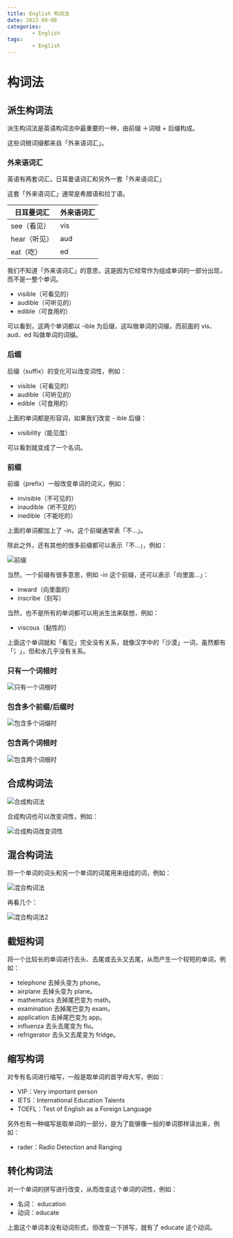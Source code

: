 ```yaml
---
title: English 构词法
date: 2022-09-08
categories:
        - English
tags:
        - English
---
```


# 构词法

## 派生构词法

派生构词法是英语构词法中最重要的一种，由前缀 ＋词根 + 后缀构成。

这些词根词缀都来自「外来语词汇」。

### 外来语词汇

英语有两套词汇，日耳曼语词汇和另外一套「外来语词汇」

这套「外来语词汇」通常是希腊语和拉丁语。 

| 日耳曼词汇   | 外来语词汇 |
| ------------ | ---------- |
| see（看见）  | vis        |
| hear（听见） | aud        |
| eat（吃）    | ed         |

我们不知道「外来语词汇」的意思，这是因为它经常作为组成单词的一部分出现，而不是一整个单词。

- visible（可看见的）
- audible（可听见的）
- edible（可食用的）

可以看到，这两个单词都以 -ible 为后缀，这叫做单词的词缀，而前面的 vis、aud、ed 叫做单词的词缀。

### 后缀

后缀（suffix）的变化可以改变词性，例如：

- visible（可看见的）
- audible（可听见的）
- edible（可食用的）

上面的单词都是形容词，如果我们改变 - ible 后缀：

- visibility（能见度）

可以看到就变成了一个名词。

### 前缀

前缀（prefix）一般改变单词的词义，例如：

- invisible（不可见的）
- inaudible（听不见的）
- inedible（不能吃的）

上面的单词都加上了 -in，这个前缀通常表「不...」。

除此之外，还有其他的很多前缀都可以表示「不...」，例如：

![前缀](https://gallery.yxzi.xyz/galleries/2022/09/08/%E5%89%8D%E7%BC%80.png)

当然，一个前缀有很多意思，例如 -in 这个前缀，还可以表示「向里面...」：

- inward（向里面的）
- inscribe（刻写）

当然，也不是所有的单词都可以用派生法来联想，例如：

- viscous（黏性的）

上面这个单词就和「看见」完全没有关系，就像汉字中的「沙漠」一词，虽然都有「氵」，但和水几乎没有关系。

### 只有一个词根时

![只有一个词根时](https://gallery.yxzi.xyz/galleries/2022/09/08/%E5%8F%AA%E6%9C%89%E4%B8%80%E4%B8%AA%E8%AF%8D%E6%A0%B9%E6%97%B6.png)

### 包含多个前缀/后缀时

![包含多个词缀时](https://gallery.yxzi.xyz/galleries/2022/09/08/%E5%8C%85%E5%90%AB%E5%A4%9A%E4%B8%AA%E8%AF%8D%E7%BC%80%E6%97%B6.png)

### 包含两个词根时

![包含两个词根时](https://gallery.yxzi.xyz/galleries/2022/09/08/%E5%8C%85%E5%90%AB%E4%B8%A4%E4%B8%AA%E8%AF%8D%E6%A0%B9%E6%97%B6.png)

## 合成构词法

![合成构词法](https://gallery.yxzi.xyz/galleries/2022/09/08/%E5%90%88%E6%88%90%E6%9E%84%E8%AF%8D%E6%B3%95.png)

合成构词也可以改变词性，例如：

![合成构词改变词性](https://gallery.yxzi.xyz/galleries/2022/09/08/%E5%90%88%E6%88%90%E6%9E%84%E8%AF%8D%E6%94%B9%E5%8F%98%E8%AF%8D%E6%80%A7.png)

## 混合构词法

将一个单词的词头和另一个单词的词尾用来组成的词，例如：

![混合构词法](https://gallery.yxzi.xyz/galleries/2022/09/08/%E6%B7%B7%E5%90%88%E6%9E%84%E8%AF%8D%E6%B3%95.png)

再看几个：

![混合构词法2](https://gallery.yxzi.xyz/galleries/2022/09/09/%E6%B7%B7%E5%90%88%E6%9E%84%E8%AF%8D%E6%B3%952.png)

## 截短构词

将一个比较长的单词进行去头、去尾或去头又去尾，从而产生一个较短的单词，例如：

- telephone 去掉头变为 phone。
- airplane 去掉头变为 plane。
- mathematics 去掉尾巴变为 math。
- examination 去掉尾巴变为 exam。
- application 去掉尾巴变为 app。
- influenza 去头去尾变为 flu。
- refrigerator 去头又去尾变为 fridge。

## 缩写构词

对专有名词进行缩写，一般是取单词的首字母大写，例如：

- VIP：Very important person
- IETS：International Education Talents
- TOEFL：Test of English as a Foreign Language

另外也有一种缩写是取单词的一部分，是为了能够像一般的单词那样读出来，例如：

- rader：Radio Detection and Ranging

## 转化构词法

对一个单词的拼写进行改变，从而改变这个单词的词性，例如：

- 名词： education
- 动词：educate

上面这个单词本没有动词形式，但改变一下拼写，就有了 educate 这个动词。
